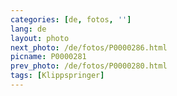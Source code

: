 ```yaml
---
categories: [de, fotos, '']
lang: de
layout: photo
next_photo: /de/fotos/P0000286.html
picname: P0000281
prev_photo: /de/fotos/P0000280.html
tags: [Klippspringer]
---
```

